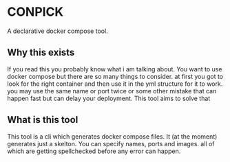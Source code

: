 # CONPICK 
A declarative docker compose tool.

## Why this exists
If you read this you probably know  what i am talking about. You want to use docker compose but there are so many things to consider. at first you got to look for the right container and then use it in the yml structure for it to work. you may use the same name or port twice or some other mistake that can happen fast but can delay your deployment. This tool aims to solve that

## What is this tool
This tool is a cli which generates docker compose files. It (at the moment) generates just a skelton. You can specify names, ports and images. all of which are getting spellchecked before any error can happen.